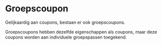 ---
---

# Groepscoupon

Gelijkaardig aan coupons, bestaan er ook groepscoupons.

Groepscoupons hebben dezelfde eigenschappen als coupons, maar deze coupons worden aan individuele groepspassen toegekend. 
